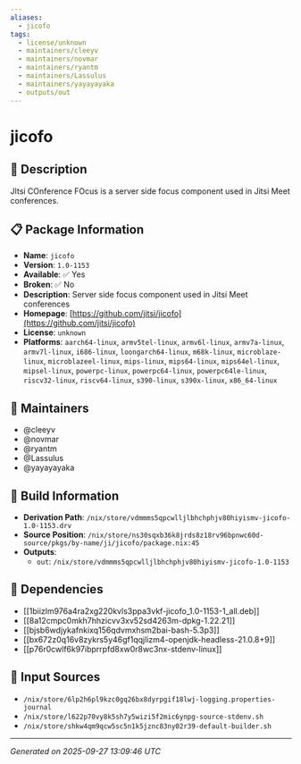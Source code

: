 ```yaml
---
aliases:
  - jicofo
tags:
  - license/unknown
  - maintainers/cleeyv
  - maintainers/novmar
  - maintainers/ryantm
  - maintainers/Lassulus
  - maintainers/yayayayaka
  - outputs/out
---
```


# jicofo

## 📝 Description

JItsi COnference FOcus is a server side focus component used in Jitsi Meet conferences.


## 📋 Package Information

- **Name**: `jicofo`
- **Version**: `1.0-1153`
- **Available**: ✅ Yes
- **Broken**: ✅ No
- **Description**: Server side focus component used in Jitsi Meet conferences
- **Homepage**: [https://github.com/jitsi/jicofo](https://github.com/jitsi/jicofo)
- **License**: `unknown`
- **Platforms**: `aarch64-linux`, `armv5tel-linux`, `armv6l-linux`, `armv7a-linux`, `armv7l-linux`, `i686-linux`, `loongarch64-linux`, `m68k-linux`, `microblaze-linux`, `microblazeel-linux`, `mips-linux`, `mips64-linux`, `mips64el-linux`, `mipsel-linux`, `powerpc-linux`, `powerpc64-linux`, `powerpc64le-linux`, `riscv32-linux`, `riscv64-linux`, `s390-linux`, `s390x-linux`, `x86_64-linux`
## 👥 Maintainers

- @cleeyv
- @novmar
- @ryantm
- @Lassulus
- @yayayayaka


## 🔧 Build Information

- **Derivation Path**: `/nix/store/vdmmms5qpcwlljlbhchphjv80hiyismv-jicofo-1.0-1153.drv`
- **Source Position**: `/nix/store/ns30sqxb36k8jrds8z18rv96bpnwc60d-source/pkgs/by-name/ji/jicofo/package.nix:45`
- **Outputs**:
  - `out`:  `/nix/store/vdmmms5qpcwlljlbhchphjv80hiyismv-jicofo-1.0-1153`

## 🔗 Dependencies

- [[1biizlm976a4ra2xg220kvls3ppa3vkf-jicofo_1.0-1153-1_all.deb]]
- [[8a12cmpc0mkh7hhzicvv3xv52sd4263m-dpkg-1.22.21]]
- [[bjsb6wdjykafnkixq156qdvmxhsm2bai-bash-5.3p3]]
- [[bx672z0q16v8zykrs5y46gf1qqjlizm4-openjdk-headless-21.0.8+9]]
- [[p76r0cwlf6k97ibprrpfd8xw0r8wc3nx-stdenv-linux]]

## 📁 Input Sources

- `/nix/store/6lp2h6pl9kzc0gq26bx8dyrpgif18lwj-logging.properties-journal`
- `/nix/store/l622p70vy8k5sh7y5wizi5f2mic6ynpg-source-stdenv.sh`
- `/nix/store/shkw4qm9qcw5sc5n1k5jznc83ny02r39-default-builder.sh`

---
*Generated on 2025-09-27 13:09:46 UTC*
